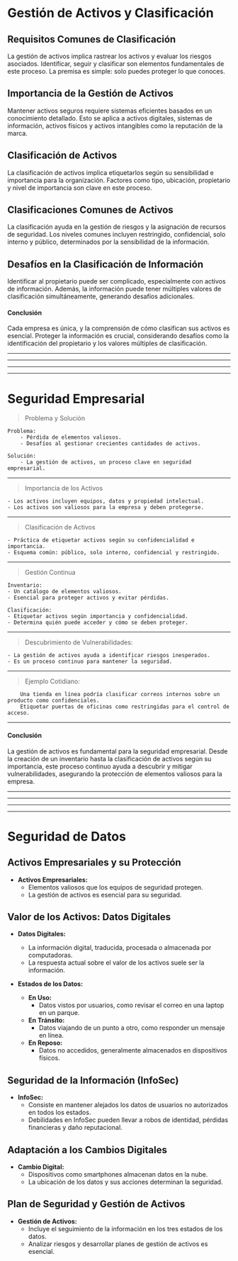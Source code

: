 # Gestión de Activos y Clasificación

## Requisitos Comunes de Clasificación

La gestión de activos implica rastrear los activos y evaluar los riesgos asociados. Identificar, seguir y clasificar son elementos fundamentales de este proceso. La premisa es simple: solo puedes proteger lo que conoces.

## Importancia de la Gestión de Activos

Mantener activos seguros requiere sistemas eficientes basados en un conocimiento detallado. Esto se aplica a activos digitales, sistemas de información, activos físicos y activos intangibles como la reputación de la marca.

## Clasificación de Activos

La clasificación de activos implica etiquetarlos según su sensibilidad e importancia para la organización. Factores como tipo, ubicación, propietario y nivel de importancia son clave en este proceso.

## Clasificaciones Comunes de Activos

La clasificación ayuda en la gestión de riesgos y la asignación de recursos de seguridad. Los niveles comunes incluyen restringido, confidencial, solo interno y público, determinados por la sensibilidad de la información.

## Desafíos en la Clasificación de Información

Identificar al propietario puede ser complicado, especialmente con activos de información. Además, la información puede tener múltiples valores de clasificación simultáneamente, generando desafíos adicionales.

#### Conclusión

Cada empresa es única, y la comprensión de cómo clasifican sus activos es esencial. Proteger la información es crucial, considerando desafíos como la identificación del propietario y los valores múltiples de clasificación.

---
---
---
---
# Seguridad Empresarial

> Problema y Solución

    Problema:
        - Pérdida de elementos valiosos.
        - Desafíos al gestionar crecientes cantidades de activos.

    Solución:
        - La gestión de activos, un proceso clave en seguridad empresarial.

---

> Importancia de los Activos

    - Los activos incluyen equipos, datos y propiedad intelectual.
    - Los activos son valiosos para la empresa y deben protegerse.

---

> Clasificación de Activos

    - Práctica de etiquetar activos según su confidencialidad e importancia.
    - Esquema común: público, solo interno, confidencial y restringido.

---

> Gestión Continua

    Inventario:
    - Un catálogo de elementos valiosos.
    - Esencial para proteger activos y evitar pérdidas.

    Clasificación:
    - Etiquetar activos según importancia y confidencialidad.
    - Determina quién puede acceder y cómo se deben proteger.

---

> Descubrimiento de Vulnerabilidades:

    - La gestión de activos ayuda a identificar riesgos inesperados.
    - Es un proceso continuo para mantener la seguridad.

---

> Ejemplo Cotidiano:

        Una tienda en línea podría clasificar correos internos sobre un producto como confidenciales.
        Etiquetar puertas de oficinas como restringidas para el control de acceso.

---

#### Conclusión

La gestión de activos es fundamental para la seguridad empresarial. Desde la creación de un inventario hasta la clasificación de activos según su importancia, este proceso continuo ayuda a descubrir y mitigar vulnerabilidades, asegurando la protección de elementos valiosos para la empresa.

---
---
---
---
# Seguridad de Datos

## Activos Empresariales y su Protección

- **Activos Empresariales:**
  - Elementos valiosos que los equipos de seguridad protegen.
  - La gestión de activos es esencial para su seguridad.

## Valor de los Activos: Datos Digitales

- **Datos Digitales:**
  - La información digital, traducida, procesada o almacenada por computadoras.
  - La respuesta actual sobre el valor de los activos suele ser la información.

- **Estados de los Datos:**
  - **En Uso:**
    - Datos vistos por usuarios, como revisar el correo en una laptop en un parque.
  - **En Tránsito:**
    - Datos viajando de un punto a otro, como responder un mensaje en línea.
  - **En Reposo:**
    - Datos no accedidos, generalmente almacenados en dispositivos físicos.

## Seguridad de la Información (InfoSec)

- **InfoSec:**
  - Consiste en mantener alejados los datos de usuarios no autorizados en todos los estados.
  - Debilidades en InfoSec pueden llevar a robos de identidad, pérdidas financieras y daño reputacional.

## Adaptación a los Cambios Digitales

- **Cambio Digital:**
  - Dispositivos como smartphones almacenan datos en la nube.
  - La ubicación de los datos y sus acciones determinan la seguridad.

## Plan de Seguridad y Gestión de Activos

- **Gestión de Activos:**
  - Incluye el seguimiento de la información en los tres estados de los datos.
  - Analizar riesgos y desarrollar planes de gestión de activos es esencial.